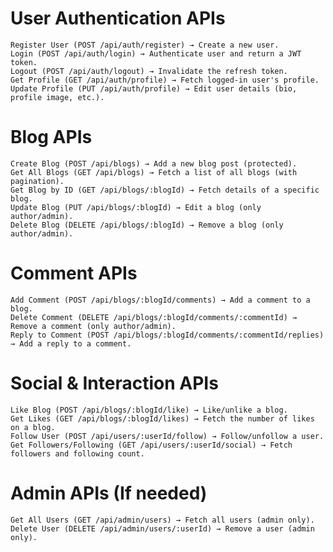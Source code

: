 # User Authentication APIs
    Register User (POST /api/auth/register) → Create a new user.
    Login (POST /api/auth/login) → Authenticate user and return a JWT token.
    Logout (POST /api/auth/logout) → Invalidate the refresh token.
    Get Profile (GET /api/auth/profile) → Fetch logged-in user's profile.
    Update Profile (PUT /api/auth/profile) → Edit user details (bio, profile image, etc.).
# Blog APIs
    Create Blog (POST /api/blogs) → Add a new blog post (protected).
    Get All Blogs (GET /api/blogs) → Fetch a list of all blogs (with pagination).
    Get Blog by ID (GET /api/blogs/:blogId) → Fetch details of a specific blog.
    Update Blog (PUT /api/blogs/:blogId) → Edit a blog (only author/admin).
    Delete Blog (DELETE /api/blogs/:blogId) → Remove a blog (only author/admin).
# Comment APIs
    Add Comment (POST /api/blogs/:blogId/comments) → Add a comment to a blog.
    Delete Comment (DELETE /api/blogs/:blogId/comments/:commentId) → Remove a comment (only author/admin).
    Reply to Comment (POST /api/blogs/:blogId/comments/:commentId/replies) → Add a reply to a comment.
# Social & Interaction APIs
    Like Blog (POST /api/blogs/:blogId/like) → Like/unlike a blog.
    Get Likes (GET /api/blogs/:blogId/likes) → Fetch the number of likes on a blog.
    Follow User (POST /api/users/:userId/follow) → Follow/unfollow a user.
    Get Followers/Following (GET /api/users/:userId/social) → Fetch followers and following count.
# Admin APIs (If needed)
    Get All Users (GET /api/admin/users) → Fetch all users (admin only).
    Delete User (DELETE /api/admin/users/:userId) → Remove a user (admin only).